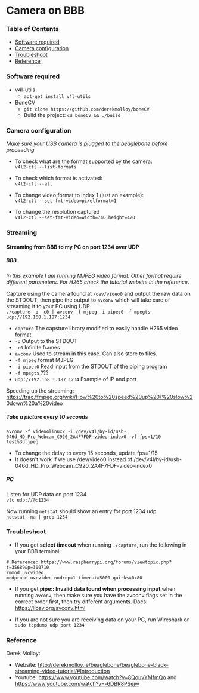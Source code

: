 # Camera on BBB

### Table of Contents

  * [Software required](#software-required)
  * [Camera configuration](#camera-configuration)
  * [Troubleshoot](#troubleshoot)
  * [Reference](#reference)
  
### Software required

  * v4l-utils
    * `apt-get install v4l-utils`
  * BoneCV
    * `git clone https://github.com/derekmolloy/boneCV`
    * Build the project: `cd boneCV && ./build`

### Camera configuration

*Make sure your USB camera is plugged to the beaglebone before proceeding*

  * To check what are the format supported by the camera:  
    `v4l2-ctl --list-formats`
    
  * To check which format is activated:  
    `v4l2-ctl --all`
    
  * To change video format to index 1 (just an example):  
    `v4l2-ctl --set-fmt-video=pixelformat=1`  
    
  * To change the resolution captured  
    `v4l2-ctl --set-fmt-video=width=740,height=420`

### Streaming

#### Streaming from BBB to my PC on port 1234 over UDP

##### BBB
*In this example I am running MJPEG video format. Other format require different parameters. For H265 check the tutorial website in the reference.*  

Capture using the camera found at `/dev/video0` and output the raw data on the STDOUT, then pipe the output to `avconv` which will take care of streaming it to your PC using UDP  
`./capture -o -c0 | avconv -f mjpeg -i pipe:0 -f mpegts udp://192.168.1.187:1234`

* `capture` The capsture library modified to easily handle H265 video format
* `-o` Output to the STDOUT
* `-c0` Infinite frames
* `avconv` Used to stream in this case. Can also store to files.
* `-f mjpeg` format MJPEG
* `-i pipe:0` Read input from the STDOUT of the piping program
* `-f mpegts` ???
* `udp://192.168.1.187:1234` Example of IP and port

Speeding up the streaming:  
https://trac.ffmpeg.org/wiki/How%20to%20speed%20up%20/%20slow%20down%20a%20video

##### Take a picture every 10 seconds
```
avconv -f video4linux2 -i /dev/v4l/by-id/usb-046d_HD_Pro_Webcam_C920_2A4F7FDF-video-index0 -vf fps=1/10 test%3d.jpeg
```
- To change the delay to every 15 seconds, update fps=1/15
- It doesn't work if we use /dev/video0 instead of /dev/v4l/by-id/usb-046d_HD_Pro_Webcam_C920_2A4F7FDF-video-index0

##### PC

Listen for UDP data on port 1234   
`vlc udp://@:1234`

Now running `netstat` should show an entry for port 1234 udp  
`netstat -na | grep 1234`

### Troubleshoot

  * If you get **select timeout** when running `./capture`, run the following in your BBB terminal:
```
# Reference: https://www.raspberrypi.org/forums/viewtopic.php?t=35689&p=300710
rmmod uvcvideo
modprobe uvcvideo nodrop=1 timeout=5000 quirks=0x80
```

  * If you get **pipe:: Invalid data found when processing input** when running `avconv`, then make sure you have the avconv flags set in the correct order first, then try different arguments. Docs: https://libav.org/avconv.html

  * If you are not sure you are receiving data on your PC, run Wireshark or `sudo tcpdump udp port 1234`

### Reference

  Derek Molloy:

  * Website: http://derekmolloy.ie/beaglebone/beaglebone-black-streaming-video-tutorial/#Introduction
  * Youtube: https://www.youtube.com/watch?v=8QouvYMfmQo and https://www.youtube.com/watch?v=-6DBR8PSejw
